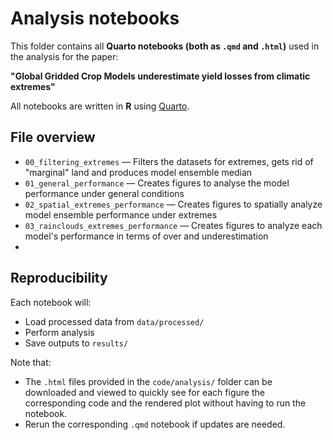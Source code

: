 # Analysis notebooks

This folder contains all **Quarto notebooks (both as `.qmd` and `.html`)** used in the analysis for the paper:

**"Global Gridded Crop Models underestimate yield losses from climatic extremes"**

All notebooks are written in **R** using [Quarto](https://quarto.org).

## File overview

- `00_filtering_extremes` — Filters the datasets for extremes, gets rid of "marginal" land and produces model ensemble median
- `01_general_performance` — Creates figures to analyse the model performance under general conditions
- `02_spatial_extremes_performance` — Creates figures to spatially analyze model ensemble performance under extremes
- `03_rainclouds_extremes_performance` — Creates figures to analyze each model's performance in terms of over and underestimation
- 

## Reproducibility

Each notebook will:
- Load processed data from `data/processed/`
- Perform analysis
- Save outputs to `results/`

Note that: 
- The `.html` files provided in the `code/analysis/` folder can be downloaded and viewed to quickly see for each figure the corresponding code and the rendered plot without having to run the notebook.
- Rerun the corresponding `.qmd` notebook if updates are needed.

